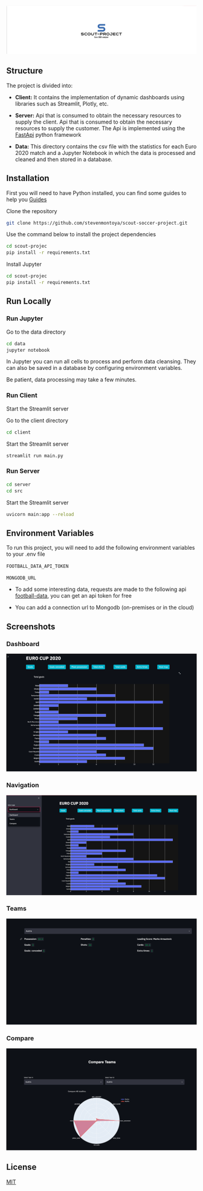 ![Logo](https://raw.githubusercontent.com/stevenmontoya/scout-soccer-project/main/docs/logo.png)

## Structure

The project is divided into:

- **Client:** It contains the implementation of dynamic dashboards using libraries such as Streamlit, Plotly, etc.

- **Server:** Api that is consumed to obtain the necessary resources to supply the client. Api that is consumed to obtain the necessary resources to supply the customer. The Api is implemented using the [FastApi](https://fastapi.tiangolo.com) python framework

- **Data:** This directory contains the csv file with the statistics for each Euro 2020 match and a Jupyter Notebook in which the data is processed and cleaned and then stored in a database.

## Installation

First you will need to have Python installed, you can find some guides to help you [Guides](https://realpython.com/installing-python/)

Clone the repository

```bash
git clone https://github.com/stevenmontoya/scout-soccer-project.git
```

Use the command below to install the project dependencies

```bash
cd scout-projec
pip install -r requirements.txt
```

Install Jupyter

```bash
cd scout-projec
pip install -r requirements.txt
```

## Run Locally

### Run Jupyter

Go to the data directory

```bash
cd data
jupyter notebook
```

In Jupyter you can run all cells to process and perform data cleansing. They can also be saved in a database by configuring environment variables.

Be patient, data processing may take a few minutes.

### Run Client

Start the Streamlit server

Go to the client directory

```bash
cd client
```

Start the Streamlit server

```bash
streamlit run main.py
```

### Run Server

```bash
cd server
cd src
```

Start the Streamlit server

```bash
uvicorn main:app --reload
```

## Environment Variables

To run this project, you will need to add the following environment variables to your .env file

`FOOTBALL_DATA_API_TOKEN`

`MONGODB_URL`

- To add some interesting data, requests are made to the following api [football-data](https://www.football-data.org/), you can get an api token for free

- You can add a connection url to Mongodb (on-premises or in the cloud)

## Screenshots

### Dashboard

![Dashboard](https://raw.githubusercontent.com/stevenmontoya/scout-soccer-project/main/docs/dashboard.png)

### Navigation

![Navigation](https://raw.githubusercontent.com/stevenmontoya/scout-soccer-project/main/docs/navigation.png)

### Teams

![Teams](https://raw.githubusercontent.com/stevenmontoya/scout-soccer-project/main/docs/teams.png)

### Compare

![Compare](https://raw.githubusercontent.com/stevenmontoya/scout-soccer-project/main/docs/compare.png)

## License

[MIT](https://choosealicense.com/licenses/mit/)
